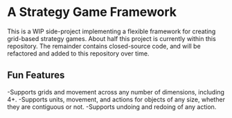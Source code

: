 # A Strategy Game Framework

This is a WIP side-project implementing a flexible framework for creating grid-based strategy games. About half this project is currently within this repository. The remainder contains closed-source code, and will be refactored and added to this repository over time.

## Fun Features

-Supports grids and movement across any number of dimensions, including 4+.
-Supports units, movement, and actions for objects of any size, whether they are contiguous or not.
-Supports undoing and redoing of any action.
